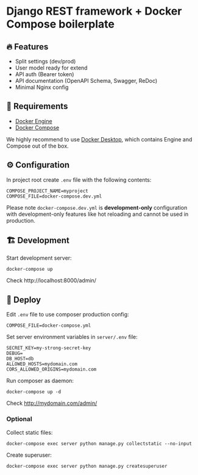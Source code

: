 # Django REST framework + Docker Compose boilerplate

## 🔥 Features

- Split settings (dev/prod)
- User model ready for extend
- API auth (Bearer token)
- API documentation (OpenAPI Schema, Swagger, ReDoc)
- Minimal Nginx config

## 🐳 Requirements

- [Docker Engine](https://docs.docker.com/engine/install/)
- [Docker Compose](https://docs.docker.com/compose/install/)

We highly recommend to use [Docker Desktop](https://www.docker.com/products/docker-desktop), which contains Engine and Compose out of the box.

## ⚙️ Configuration
In project root create `.env` file with the following contents:

    COMPOSE_PROJECT_NAME=myproject
    COMPOSE_FILE=docker-compose.dev.yml

Please note `docker-compose.dev.yml` is **development-only** configuration with development-only features like hot reloading and cannot be used in production.

## 🏗️ Development

Start development server:

    docker-compose up

Check http://localhost:8000/admin/

## 🚀 Deploy

Edit `.env` file to use composer production config:

    COMPOSE_FILE=docker-compose.yml

Set server environment variables in `server/.env` file:

    SECRET_KEY=my-strong-secret-key
    DEBUG=
    DB_HOST=db
    ALLOWED_HOSTS=mydomain.com
    CORS_ALLOWED_ORIGINS=mydomain.com

Run composer as daemon:

    docker-compose up -d

Check http://mydomain.com/admin/

### Optional

Collect static files:

    docker-compose exec server python manage.py collectstatic --no-input

Create superuser:

    docker-compose exec server python manage.py createsuperuser

